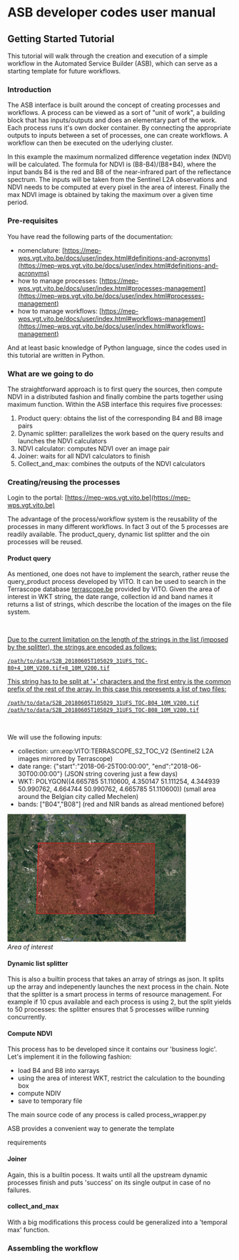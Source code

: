 # ASB developer codes user manual

## Getting Started Tutorial

This tutorial will walk through the creation and execution of a simple workflow in the Automated Service Builder (ASB), which can serve as a starting template for future workflows.

### Introduction

The ASB interface is built around the concept of creating processes and workflows. 
A process can be viewed as a sort of "unit of work", a building block that has inputs/outputs and does an elementary part of the work.
Each process runs it's own docker container.
By connecting the appropriate outputs to inputs between a set of processes, one can create workflows.
A workflow can then be executed on the uderlying cluster.

In this example the maximum normalized difference vegetation index (NDVI) will be calculated. 
The formula for NDVI is (B8-B4)/(B8+B4), where the input bands B4 is the red and B8 of the near-infrared part of the reflectance spectrum. 
The inputs will be taken from the Sentinel L2A observations and NDVI needs to be computed at every pixel in the area of interest. 
Finally the max NDVI image is obtained by taking the maximum over a given time period.   

### Pre-requisites

You have read the following parts of the documentation:

* nomenclature: [https://mep-wps.vgt.vito.be/docs/user/index.html#definitions-and-acronyms](https://mep-wps.vgt.vito.be/docs/user/index.html#definitions-and-acronyms)
* how to manage processes: [https://mep-wps.vgt.vito.be/docs/user/index.html#processes-management](https://mep-wps.vgt.vito.be/docs/user/index.html#processes-management)
* how to manage workflows: [https://mep-wps.vgt.vito.be/docs/user/index.html#workflows-management](https://mep-wps.vgt.vito.be/docs/user/index.html#workflows-management)

And at least basic knowledge of Python language, since the codes used in this tutorial are written in Python.
 
### What are we going to do

The straightforward approach is to first query the sources, then compute NDVI in a distributed fashion and finally combine the parts together using maximum function. 
Within the ASB interface this requires five processes:

1. Product query: obtains the list of the corresponding B4 and B8 image pairs
1. Dynamic splitter: parallelizes the work based on the query results and launches the NDVI calculators
1. NDVI calculator: computes NDVI over an image pair
1. Joiner: waits for all NDVI calculators to finish
1. Collect_and_max: combines the outputs of the NDVI calculators 

### Creating/reusing the processes

Login to the portal: [https://mep-wps.vgt.vito.be](https://mep-wps.vgt.vito.be)

The advantage of the process/workflow system is the reusability of the processes in many different workflows. In fact 3 out of the 5 processes are readily available. 
The product_query, dynamic list splitter and the oin processes will be reused.

#### Product query

As mentioned, one does not have to implement the search, rather reuse the query_product process developed by VITO.
It can be used to search in the Terrascope database [terrascope.be](terrascope.be) provided by VITO.
Given the area of interest in WKT string, the date range, collection id and band names it returns a list of strings, which describe the location of the images on the file system.

<br>
<ins>

Due to the current limitation on the length of the strings in the list (imposed by the splitter), the strings are encoded as follows:

    /path/to/data/S2B_20180605T105029_31UFS_TOC-B0+4_10M_V200.tif+8_10M_V200.tif

This string has to be split at '+' characters and the first entry is the common prefix of the rest of the array.
In this case this represents a list of two files:

    /path/to/data/S2B_20180605T105029_31UFS_TOC-B04_10M_V200.tif
    /path/to/data/S2B_20180605T105029_31UFS_TOC-B08_10M_V200.tif

</ins>
<br>

We will use the following inputs:

* collection: urn:eop:VITO:TERRASCOPE_S2_TOC_V2  (Sentinel2 L2A images mirrored by Terrascope)
* date range: {"start":"2018-06-25T00:00:00", "end":"2018-06-30T00:00:00"} (JSON string covering just a few days)
* WKT: POLYGON((4.665785 51.110600, 4.350147 51.111254, 4.344939 50.990762, 4.664744 50.990762, 4.665785 51.110600)) (small area around the Belgian city called Mechelen)
* bands: ["B04","B08"] (red and NIR bands as alread mentioned before)

<img src="resources/demo_gettingstarted/roi.png" width="400"/><br><em>Area of interest</em>
 
#### Dynamic list splitter

This is also a builtin process that takes an array of strings as json. It splits up the array and indepenently launches the next process in the chain. 
Note that the splitter is a smart process in terms of resource management. 
For example if 10 cpus available and each process is using 2, but the split yields to 50 processes: the splitter ensures that 5 processes willbe running concurrently.

#### Compute NDVI

This process has to be developed since it contains our 'business logic'. 
Let's implement it in the following fashion:
* load B4 and B8 into xarrays
* using the area of interest WKT, restrict the calculation to the bounding box
* compute NDIV
* save to temporary file

The main source code of any process is called process_wrapper.py

ASB provides a convenient way to generate the template


requirements

#### Joiner

Again, this is a builtin pocess. 
It waits until all the upstream dynamic processes finish and puts 'success' on its single output in case of no failures.

#### collect_and_max

With a big modifications this process could be generalized into a 'temporal max' function.

### Assembling the workflow